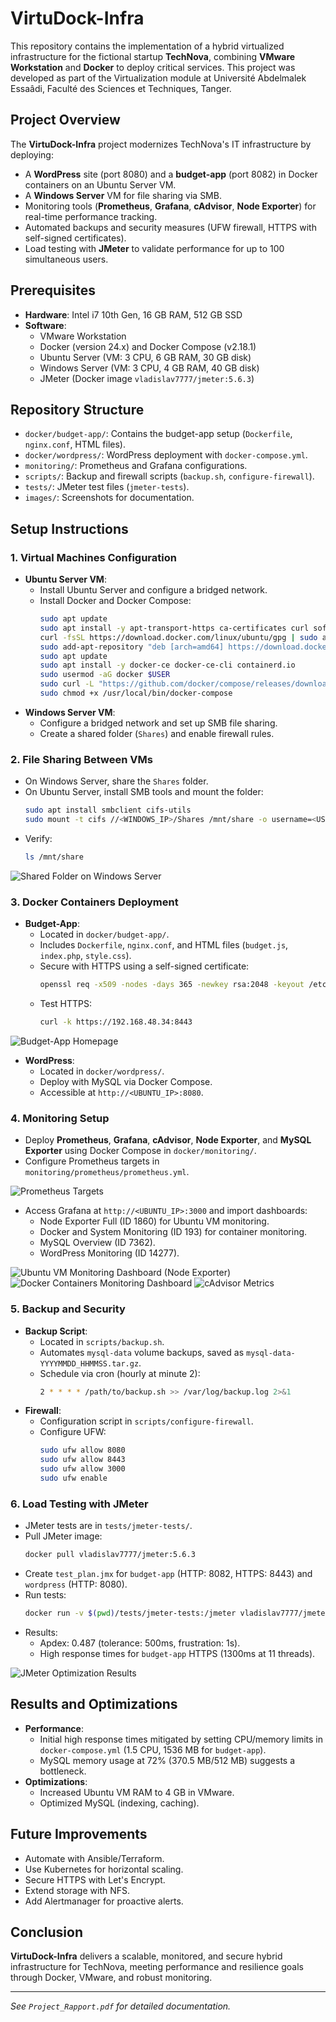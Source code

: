 # VirtuDock-Infra

This repository contains the implementation of a hybrid virtualized infrastructure for the fictional startup **TechNova**, combining **VMware Workstation** and **Docker** to deploy critical services. This project was developed as part of the Virtualization module at Université Abdelmalek Essaâdi, Faculté des Sciences et Techniques, Tanger.

## Project Overview

The **VirtuDock-Infra** project modernizes TechNova's IT infrastructure by deploying:
- A **WordPress** site (port 8080) and a **budget-app** (port 8082) in Docker containers on an Ubuntu Server VM.
- A **Windows Server** VM for file sharing via SMB.
- Monitoring tools (**Prometheus**, **Grafana**, **cAdvisor**, **Node Exporter**) for real-time performance tracking.
- Automated backups and security measures (UFW firewall, HTTPS with self-signed certificates).
- Load testing with **JMeter** to validate performance for up to 100 simultaneous users.

## Prerequisites

- **Hardware**: Intel i7 10th Gen, 16 GB RAM, 512 GB SSD
- **Software**:
  - VMware Workstation
  - Docker (version 24.x) and Docker Compose (v2.18.1)
  - Ubuntu Server (VM: 3 CPU, 6 GB RAM, 30 GB disk)
  - Windows Server (VM: 3 CPU, 4 GB RAM, 40 GB disk)
  - JMeter (Docker image `vladislav7777/jmeter:5.6.3`)

## Repository Structure

- `docker/budget-app/`: Contains the budget-app setup (`Dockerfile`, `nginx.conf`, HTML files).
- `docker/wordpress/`: WordPress deployment with `docker-compose.yml`.
- `monitoring/`: Prometheus and Grafana configurations.
- `scripts/`: Backup and firewall scripts (`backup.sh`, `configure-firewall`).
- `tests/`: JMeter test files (`jmeter-tests`).
- `images/`: Screenshots for documentation.

## Setup Instructions

### 1. Virtual Machines Configuration
- **Ubuntu Server VM**:
  - Install Ubuntu Server and configure a bridged network.
  - Install Docker and Docker Compose:
    ```bash
    sudo apt update
    sudo apt install -y apt-transport-https ca-certificates curl software-properties-common
    curl -fsSL https://download.docker.com/linux/ubuntu/gpg | sudo apt-key add -
    sudo add-apt-repository "deb [arch=amd64] https://download.docker.com/linux/ubuntu $(lsb_release -cs) stable"
    sudo apt update
    sudo apt install -y docker-ce docker-ce-cli containerd.io
    sudo usermod -aG docker $USER
    sudo curl -L "https://github.com/docker/compose/releases/download/v2.18.1/docker-compose-$(uname -s)-$(uname -m)" -o /usr/local/bin/docker-compose
    sudo chmod +x /usr/local/bin/docker-compose
    ```
- **Windows Server VM**:
  - Configure a bridged network and set up SMB file sharing.
  - Create a shared folder (`Shares`) and enable firewall rules.

### 2. File Sharing Between VMs
- On Windows Server, share the `Shares` folder.
- On Ubuntu Server, install SMB tools and mount the folder:
  ```bash
  sudo apt install smbclient cifs-utils
  sudo mount -t cifs //<WINDOWS_IP>/Shares /mnt/share -o username=<USERNAME>,password=<PASSWORD>
  ```
- Verify:
  ```bash
  ls /mnt/share
  ```

![Shared Folder on Windows Server](./images/shared-folder-windows.png)

### 3. Docker Containers Deployment
- **Budget-App**:
  - Located in `docker/budget-app/`.
  - Includes `Dockerfile`, `nginx.conf`, and HTML files (`budget.js`, `index.php`, `style.css`).
  - Secure with HTTPS using a self-signed certificate:
    ```bash
    openssl req -x509 -nodes -days 365 -newkey rsa:2048 -keyout /etc/nginx/ssl/budget-app.key -out /etc/nginx/ssl/budget-app.crt
    ```
  - Test HTTPS:
    ```bash
    curl -k https://192.168.48.34:8443
    ```

![Budget-App Homepage](./images/budget-app.png)

- **WordPress**:
  - Located in `docker/wordpress/`.
  - Deploy with MySQL via Docker Compose.
  - Accessible at `http://<UBUNTU_IP>:8080`.

### 4. Monitoring Setup
- Deploy **Prometheus**, **Grafana**, **cAdvisor**, **Node Exporter**, and **MySQL Exporter** using Docker Compose in `docker/monitoring/`.
- Configure Prometheus targets in `monitoring/prometheus/prometheus.yml`.

![Prometheus Targets](./images/prometheus-targets.png)

- Access Grafana at `http://<UBUNTU_IP>:3000` and import dashboards:
  - Node Exporter Full (ID 1860) for Ubuntu VM monitoring.
  - Docker and System Monitoring (ID 193) for container monitoring.
  - MySQL Overview (ID 7362).
  - WordPress Monitoring (ID 14277).

![Ubuntu VM Monitoring Dashboard (Node Exporter)](./images/dashboard-monitoring-ubuntu.png)
![Docker Containers Monitoring Dashboard](./images/dashboard-monitoring-docker.png)
![cAdvisor Metrics](./images/cadvisor-metrics.png)

### 5. Backup and Security
- **Backup Script**:
  - Located in `scripts/backup.sh`.
  - Automates `mysql-data` volume backups, saved as `mysql-data-YYYYMMDD_HHMMSS.tar.gz`.
  - Schedule via cron (hourly at minute 2):
    ```bash
    2 * * * * /path/to/backup.sh >> /var/log/backup.log 2>&1
    ```
- **Firewall**:
  - Configuration script in `scripts/configure-firewall`.
  - Configure UFW:
    ```bash
    sudo ufw allow 8080
    sudo ufw allow 8443
    sudo ufw allow 3000
    sudo ufw enable
    ```

### 6. Load Testing with JMeter
- JMeter tests are in `tests/jmeter-tests/`.
- Pull JMeter image:
  ```bash
  docker pull vladislav7777/jmeter:5.6.3
  ```
- Create `test_plan.jmx` for `budget-app` (HTTP: 8082, HTTPS: 8443) and `wordpress` (HTTP: 8080).
- Run tests:
  ```bash
  docker run -v $(pwd)/tests/jmeter-tests:/jmeter vladislav7777/jmeter:5.6.3 -n -t /jmeter/test_plan.jmx -l /jmeter/results.jtl -e -o /jmeter/html
  ```
- Results:
  - Apdex: 0.487 (tolerance: 500ms, frustration: 1s).
  - High response times for `budget-app` HTTPS (1300ms at 11 threads).

![JMeter Optimization Results](./images/jmeter-optimization.png)

## Results and Optimizations
- **Performance**:
  - Initial high response times mitigated by setting CPU/memory limits in `docker-compose.yml` (1.5 CPU, 1536 MB for `budget-app`).
  - MySQL memory usage at 72% (370.5 MB/512 MB) suggests a bottleneck.
- **Optimizations**:
  - Increased Ubuntu VM RAM to 4 GB in VMware.
  - Optimized MySQL (indexing, caching).

## Future Improvements
- Automate with Ansible/Terraform.
- Use Kubernetes for horizontal scaling.
- Secure HTTPS with Let's Encrypt.
- Extend storage with NFS.
- Add Alertmanager for proactive alerts.

## Conclusion
**VirtuDock-Infra** delivers a scalable, monitored, and secure hybrid infrastructure for TechNova, meeting performance and resilience goals through Docker, VMware, and robust monitoring.

---

*See `Project_Rapport.pdf` for detailed documentation.*